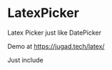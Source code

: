 # LatexPicker
Latex Picker just like DatePicker

Demo at https://jugad.tech/latex/

Just include <script src="https://cdn.onezero.com.np/latex/ekSunyeLatex.min.js?v=1.0.0"></script>

<pre>
<script type="text/javascript">
       $(function () {
          $(element).latexEditor();  //element can be #id or .class
       });
</script>
</pre>


